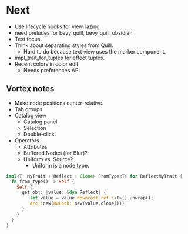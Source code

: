 # Next

- Use lifecycle hooks for view razing.
- need preludes for bevy_quill, bevy_quill_obsidian
- Test focus.
- Think about separating styles from Quill.
  - Hard to do because text view uses the marker component.
- impl_trait_for_tuples for effect tuples.
- Recent colors in color edit.
  - Needs preferences API

## Vortex notes

- Make node positions center-relative.
- Tab groups
- Catalog view
  - Catalog panel
  - Selection
  - Double-click.
- Operators
  - Attributes
  - Buffered Nodes (for Blur)?
  - Uniform vs. Source?
    - Uniform is a node type.

```rust
impl<T: MyTrait + Reflect + Clone> FromType<T> for ReflectMyTrait {
  fn from_type() -> Self {
    Self {
      get_obj: |value: &dyn Reflect| {
         let value = value.downcast_ref::<T>().unwrap();
         Arc::new(RwLock::new(value.clone()))
      }
    }
  }
}
```
